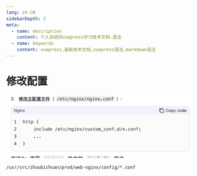 ```yaml
---
lang: zh-CN
sidebarDepth: 2
meta:
  - name: description
    content: 个人总结的vuepress学习技术文档-语法
  - name: keywords
    content: vuepress,最新技术文档,vuepress语法,markdown语法
---
```


# 修改配置
 
![alt text](./image.png)

```sh
/usr/src/zhoubichuan/prod/web-nginx/config/*.conf
```